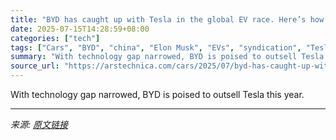 ```yaml
---
title: "BYD has caught up with Tesla in the global EV race. Here’s how."
date: 2025-07-15T14:28:59+08:00
categories: ["tech"]
tags: ["Cars", "BYD", "china", "Elon Musk", "EVs", "syndication", "Tesla"]
summary: "With technology gap narrowed, BYD is poised to outsell Tesla this year."
source_url: "https://arstechnica.com/cars/2025/07/byd-has-caught-up-with-tesla-in-the-global-ev-race-heres-how/"
---
```


With technology gap narrowed, BYD is poised to outsell Tesla this year.

---

*来源: [原文链接](https://arstechnica.com/cars/2025/07/byd-has-caught-up-with-tesla-in-the-global-ev-race-heres-how/)*
